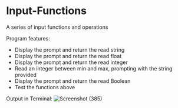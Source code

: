 # Input-Functions
A series of input functions and operations

Program features:
- Display the prompt and return the read string
- Display the prompt and return the read float
- Display the prompt and return the read integer
- Read an integer between min and max, prompting with the string provided
- Display the prompt and return the read Boolean
- Test the functions above

Output in Terminal:
![Screenshot (385)](https://user-images.githubusercontent.com/80438950/198152719-76e0afe8-72ee-4a7b-8a6a-150b3d140c81.png)
